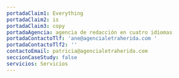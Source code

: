 ```yaml
---
portadaClaim1: Everything
portadaClaim2: is
portadaClaim3: copy
portadaAgencia: agencia de redacción en cuatro idiomas
portadaContactoTlf: 'ane@agencialetraherida.com '
portadaContactoTlf2: ''
contactoEmail: patricia@agencialetraherida.com
seccionCaseStudy: false
servicios: Servicios
---
```

